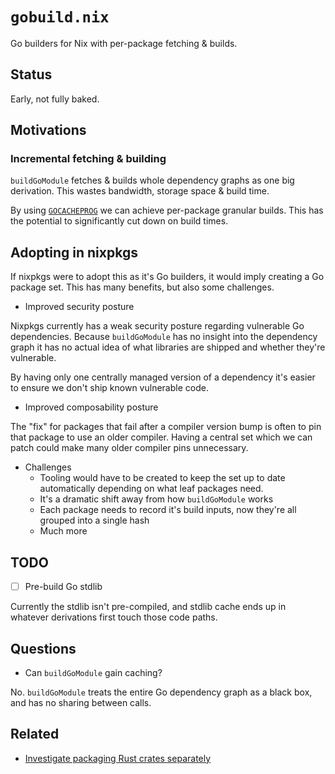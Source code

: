# `gobuild.nix`

Go builders for Nix with per-package fetching & builds.

## Status

Early, not fully baked.

## Motivations

### Incremental fetching & building

`buildGoModule` fetches & builds whole dependency graphs as one big derivation.
This wastes bandwidth, storage space & build time.

By using [`GOCACHEPROG`](https://github.com/golang/go/issues/59719) we can achieve per-package granular builds.
This has the potential to significantly cut down on build times.

## Adopting in nixpkgs

If nixpkgs were to adopt this as it's Go builders, it would imply creating a Go package set.
This has many benefits, but also some challenges.

- Improved security posture

Nixpkgs currently has a weak security posture regarding vulnerable Go dependencies.
Because `buildGoModule` has no insight into the dependency graph it has no actual idea of what libraries are shipped and whether they're vulnerable.

By having only one centrally managed version of a dependency it's easier to ensure we don't ship known vulnerable code.

- Improved composability posture

The "fix" for packages that fail after a compiler version bump is often to pin that package to use an older compiler.
Having a central set which we can patch could make many older compiler pins unnecessary.

- Challenges
  - Tooling would have to be created to keep the set up to date automatically depending on what leaf packages need.
  - It's a dramatic shift away from how `buildGoModule` works
  - Each package needs to record it's build inputs, now they're all grouped into a single hash
  - Much more

## TODO

- [ ] Pre-build Go stdlib

Currently the stdlib isn't pre-compiled, and stdlib cache ends up in whatever derivations first touch those code paths.

## Questions

- Can `buildGoModule` gain caching?

No. `buildGoModule` treats the entire Go dependency graph as a black box, and has no sharing between calls.

## Related

- [Investigate packaging Rust crates separately](https://github.com/NixOS/nixpkgs/issues/333702)
